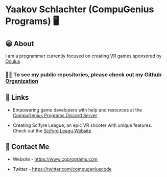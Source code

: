 # Yaakov Schlachter (CompuGenius Programs) 🖥️

## 😀 About
I am a programmer currently focused on creating VR games sponsored by [Oculus](https://www.oculus.com)

### 👨‍💻 To see my public repositories, please check out my [Github Organization](https://github.com/CompuGenius-Programs)

## 🔗 Links
- Empowering game developers with help and resources at the [CompuGenius Programs Discord Server](https://discord.gg/4gc5fQf)

- Creating Scifyre League, an epic VR shooter with unique features. Check out the [Scifyre Leagu Website](https://scifyre.cgprograms.com)


## 📧 Contact Me

- Website - https://www.cgprograms.com

- Twitter - https://twitter.com/compugeniuscode
